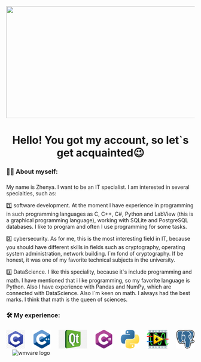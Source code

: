 <div align="center">
  <img src="gif/hackerman.gif" height="300" width="600"/>
</div>

<h1 align="center">Hello! You got my account, so let`s get acquainted😉</h1>

<h3 align="left">👩‍💻  About myself:</h3>

###

<p align="left">My name is Zhenya. I want to be an IT specialist. I am interested in several specialties, such as:</p>
<p> 1️⃣ software development. At the moment I have experience in programming in such programming languages as C, C++, C#, Python and LabView  (this is a graphical programming language), working with SQLite and PostgreSQL databases. I like to program and often I use programming for some tasks.</p> 
<p> 2️⃣ cybersecurity. As for me, this is the most interesting field in IT, because you should have different skills in fields such as cryptography, operating system administration, network building. I`m fond of cryptography. If be honest, it was one of my favorite technical subjects in the university.</p> 
<p> 3️⃣ DataScience. I like this speciality, because it`s include programming and math. I have mentioned that i like programming, so my favorite language is Python. Also I have experience with Pandas and NumPy, which are connected with DataScience. Also I`m keen on math. I always had the best marks. I think that math is the queen of sciences.</p>

<h3 align="left">🛠 My experience:</h3>

###

<div align="left">
  <img src="ico/с.png" height="50" alt="c logo"  />
  <img width="12" />
  <img src="ico/c_pp.png" height="50" alt="c_pp logo"  />
  <img width="12" />
  <img src="ico/qt.png" height="50" alt="qt logo"  />  
  <img width="12" />
  <img src="ico/c_s.png" height="50" alt="c_s logo"  />
  <img width="12" />
  <img src="ico/python.png" height="50" alt="pyt logo"  />
  <img width="12" />
  <img src="ico/labview.png" height="50" alt="lv logo"  />
  <img width="12" />
  <img src="ico/postgre.png" height="50" alt="postgre logo"  />
  <img width="12" />
  <img src="ico/wmvare.png" height="50" alt="wmvare logo"  />
  <img width="12" />  
</div>

###


